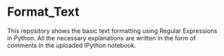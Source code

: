 # Format_Text

This repository shows the basic text formatting using Regular Expressions in Python. All the necessary explanations are written 
in the form of comments in the uploaded IPython notebook.

